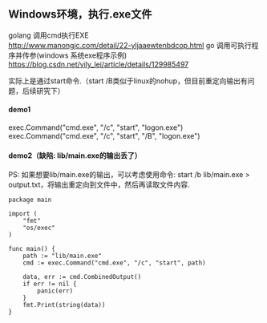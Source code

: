 ## Windows环境，执行.exe文件
golang 调用cmd执行EXE  
    http://www.manongjc.com/detail/22-yljaaewtenbdcop.html
go 调用可执行程序并传参(windows 系统exe程序示例)  
    https://blog.csdn.net/vily_lei/article/details/129985497

实际上是通过start命令.（start /B类似于linux的nohup，但目前重定向输出有问题，后续研究下）

#### demo1
exec.Command("cmd.exe", "/c", "start", "logon.exe")
exec.Command("cmd.exe", "/c", "start", "/B", "logon.exe")

#### demo2（缺陷: lib/main.exe的输出丢了）
PS: 如果想要lib/main.exe的输出，可以考虑使用命令: start /b lib/main.exe > output.txt，将输出重定向到文件中，然后再读取文件内容.

```golang
package main

import (
	"fmt"
	"os/exec"
)

func main() {
	path := "lib/main.exe"
	cmd := exec.Command("cmd.exe", "/c", "start", path)

	data, err := cmd.CombinedOutput()
	if err != nil {
		panic(err)
	}
	fmt.Print(string(data))
}
```

